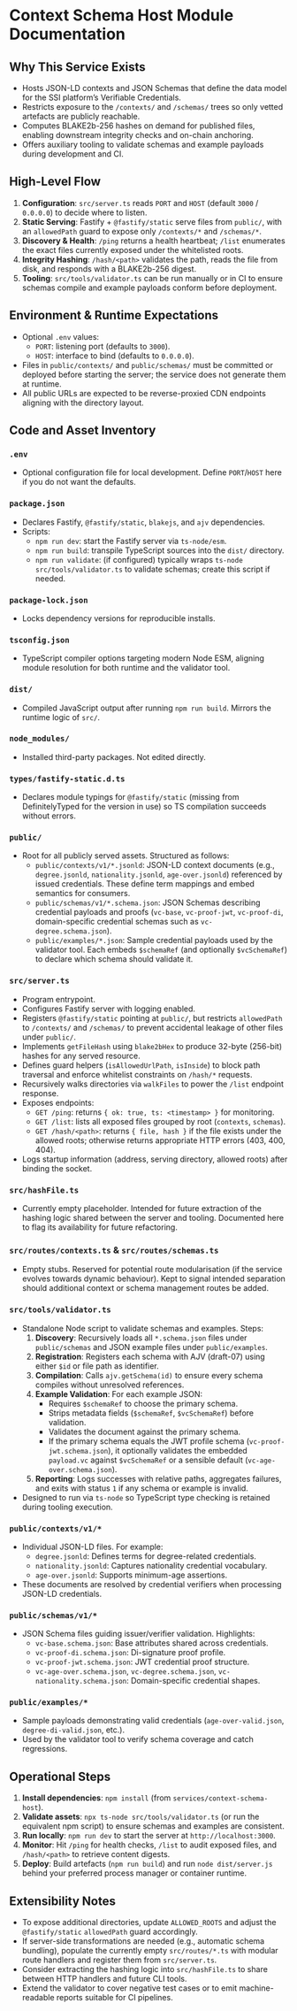 # Context Schema Host Module Documentation

## Why This Service Exists
- Hosts JSON-LD contexts and JSON Schemas that define the data model for the SSI platform’s Verifiable Credentials.
- Restricts exposure to the `/contexts/` and `/schemas/` trees so only vetted artefacts are publicly reachable.
- Computes BLAKE2b-256 hashes on demand for published files, enabling downstream integrity checks and on-chain anchoring.
- Offers auxiliary tooling to validate schemas and example payloads during development and CI.

## High-Level Flow
1. **Configuration**: `src/server.ts` reads `PORT` and `HOST` (default `3000` / `0.0.0.0`) to decide where to listen.
2. **Static Serving**: Fastify + `@fastify/static` serve files from `public/`, with an `allowedPath` guard to expose only `/contexts/*` and `/schemas/*`.
3. **Discovery & Health**: `/ping` returns a health heartbeat; `/list` enumerates the exact files currently exposed under the whitelisted roots.
4. **Integrity Hashing**: `/hash/<path>` validates the path, reads the file from disk, and responds with a BLAKE2b-256 digest.
5. **Tooling**: `src/tools/validator.ts` can be run manually or in CI to ensure schemas compile and example payloads conform before deployment.

## Environment & Runtime Expectations
- Optional `.env` values:
  - `PORT`: listening port (defaults to `3000`).
  - `HOST`: interface to bind (defaults to `0.0.0.0`).
- Files in `public/contexts/` and `public/schemas/` must be committed or deployed before starting the server; the service does not generate them at runtime.
- All public URLs are expected to be reverse-proxied CDN endpoints aligning with the directory layout.

## Code and Asset Inventory

### `.env`
- Optional configuration file for local development. Define `PORT`/`HOST` here if you do not want the defaults.

### `package.json`
- Declares Fastify, `@fastify/static`, `blakejs`, and `ajv` dependencies.
- Scripts:
  - `npm run dev`: start the Fastify server via `ts-node/esm`.
  - `npm run build`: transpile TypeScript sources into the `dist/` directory.
  - `npm run validate`: (if configured) typically wraps `ts-node src/tools/validator.ts` to validate schemas; create this script if needed.

### `package-lock.json`
- Locks dependency versions for reproducible installs.

### `tsconfig.json`
- TypeScript compiler options targeting modern Node ESM, aligning module resolution for both runtime and the validator tool.

### `dist/`
- Compiled JavaScript output after running `npm run build`. Mirrors the runtime logic of `src/`.

### `node_modules/`
- Installed third-party packages. Not edited directly.

### `types/fastify-static.d.ts`
- Declares module typings for `@fastify/static` (missing from DefinitelyTyped for the version in use) so TS compilation succeeds without errors.

### `public/`
- Root for all publicly served assets. Structured as follows:
  - `public/contexts/v1/*.jsonld`: JSON-LD context documents (e.g., `degree.jsonld`, `nationality.jsonld`, `age-over.jsonld`) referenced by issued credentials. These define term mappings and embed semantics for consumers.
  - `public/schemas/v1/*.schema.json`: JSON Schemas describing credential payloads and proofs (`vc-base`, `vc-proof-jwt`, `vc-proof-di`, domain-specific credential schemas such as `vc-degree.schema.json`).
  - `public/examples/*.json`: Sample credential payloads used by the validator tool. Each embeds `$schemaRef` (and optionally `$vcSchemaRef`) to declare which schema should validate it.

### `src/server.ts`
- Program entrypoint.
- Configures Fastify server with logging enabled.
- Registers `@fastify/static` pointing at `public/`, but restricts `allowedPath` to `/contexts/` and `/schemas/` to prevent accidental leakage of other files under `public/`.
- Implements `getFileHash` using `blake2bHex` to produce 32-byte (256-bit) hashes for any served resource.
- Defines guard helpers (`isAllowedUrlPath`, `isInside`) to block path traversal and enforce whitelist constraints on `/hash/*` requests.
- Recursively walks directories via `walkFiles` to power the `/list` endpoint response.
- Exposes endpoints:
  - `GET /ping`: returns `{ ok: true, ts: <timestamp> }` for monitoring.
  - `GET /list`: lists all exposed files grouped by root (`contexts`, `schemas`).
  - `GET /hash/<path>`: returns `{ file, hash }` if the file exists under the allowed roots; otherwise returns appropriate HTTP errors (403, 400, 404).
- Logs startup information (address, serving directory, allowed roots) after binding the socket.

### `src/hashFile.ts`
- Currently empty placeholder. Intended for future extraction of the hashing logic shared between the server and tooling. Documented here to flag its availability for future refactoring.

### `src/routes/contexts.ts` & `src/routes/schemas.ts`
- Empty stubs. Reserved for potential route modularisation (if the service evolves towards dynamic behaviour). Kept to signal intended separation should additional context or schema management routes be added.

### `src/tools/validator.ts`
- Standalone Node script to validate schemas and examples. Steps:
  1. **Discovery**: Recursively loads all `*.schema.json` files under `public/schemas` and JSON example files under `public/examples`.
  2. **Registration**: Registers each schema with AJV (draft-07) using either `$id` or file path as identifier.
  3. **Compilation**: Calls `ajv.getSchema(id)` to ensure every schema compiles without unresolved references.
  4. **Example Validation**: For each example JSON:
     - Requires `$schemaRef` to choose the primary schema.
     - Strips metadata fields (`$schemaRef`, `$vcSchemaRef`) before validation.
     - Validates the document against the primary schema.
     - If the primary schema equals the JWT profile schema (`vc-proof-jwt.schema.json`), it optionally validates the embedded `payload.vc` against `$vcSchemaRef` or a sensible default (`vc-age-over.schema.json`).
  5. **Reporting**: Logs successes with relative paths, aggregates failures, and exits with status `1` if any schema or example is invalid.
- Designed to run via `ts-node` so TypeScript type checking is retained during tooling execution.

### `public/contexts/v1/*`
- Individual JSON-LD files. For example:
  - `degree.jsonld`: Defines terms for degree-related credentials.
  - `nationality.jsonld`: Captures nationality credential vocabulary.
  - `age-over.jsonld`: Supports minimum-age assertions.
- These documents are resolved by credential verifiers when processing JSON-LD credentials.

### `public/schemas/v1/*`
- JSON Schema files guiding issuer/verifier validation. Highlights:
  - `vc-base.schema.json`: Base attributes shared across credentials.
  - `vc-proof-di.schema.json`: Di-signature proof profile.
  - `vc-proof-jwt.schema.json`: JWT credential proof structure.
  - `vc-age-over.schema.json`, `vc-degree.schema.json`, `vc-nationality.schema.json`: Domain-specific credential shapes.

### `public/examples/*`
- Sample payloads demonstrating valid credentials (`age-over-valid.json`, `degree-di-valid.json`, etc.).
- Used by the validator tool to verify schema coverage and catch regressions.

## Operational Steps
1. **Install dependencies**: `npm install` (from `services/context-schema-host`).
2. **Validate assets**: `npx ts-node src/tools/validator.ts` (or run the equivalent npm script) to ensure schemas and examples are consistent.
3. **Run locally**: `npm run dev` to start the server at `http://localhost:3000`.
4. **Monitor**: Hit `/ping` for health checks, `/list` to audit exposed files, and `/hash/<path>` to retrieve content digests.
5. **Deploy**: Build artefacts (`npm run build`) and run `node dist/server.js` behind your preferred process manager or container runtime.

## Extensibility Notes
- To expose additional directories, update `ALLOWED_ROOTS` and adjust the `@fastify/static` `allowedPath` guard accordingly.
- If server-side transformations are needed (e.g., automatic schema bundling), populate the currently empty `src/routes/*.ts` with modular route handlers and register them from `src/server.ts`.
- Consider extracting the hashing logic into `src/hashFile.ts` to share between HTTP handlers and future CLI tools.
- Extend the validator to cover negative test cases or to emit machine-readable reports suitable for CI pipelines.

